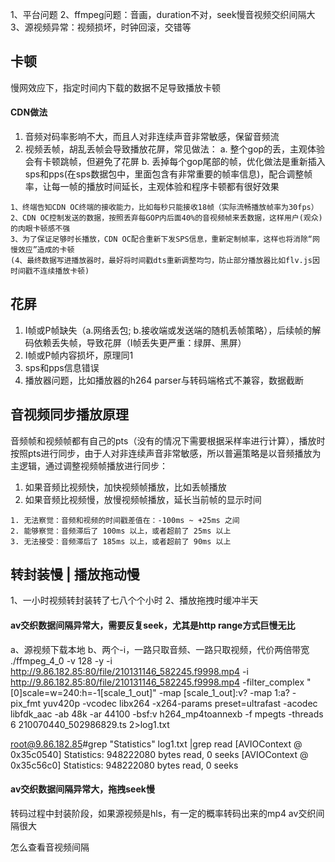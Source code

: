 1、平台问题
2、ffmpeg问题：音画，duration不对，seek慢音视频交织间隔大
3、源视频异常：视频损坏，时钟回滚，交错等


## 卡顿
慢网效应下，指定时间内下载的数据不足导致播放卡顿
#### CDN做法
1. 音频对码率影响不大，而且人对非连续声音非常敏感，保留音频流
2. 视频丢帧，胡乱丢帧会导致播放花屏，常见做法：
a. 整个gop的丢，主观体验会有卡顿跳帧，但避免了花屏
b. 丢掉每个gop尾部的帧，优化做法是重新插入sps和pps(在sps数据包中，里面包含有非常重要的帧率信息)，配合调整帧率，让每一帧的播放时间延长，主观体验和程序卡顿都有很好效果
```
1、终端告知CDN OC终端的接收能力，比如每秒只能接收18帧（实际流畅播放帧率为30fps）
2、CDN OC控制发送的数据，按照丢弃每GOP内后面40%的音视频帧来丢数据，这样用户(观众)的肉眼卡顿感不强
3、为了保证足够时长播放，CDN OC配合重新下发SPS信息，重新定制帧率，这样也将消除“网慢效应”造成的卡顿
(4、最终数据写进播放器时，最好将时间戳dts重新调整均匀，防止部分播放器比如flv.js因时间戳不连续播放卡顿)
```

## 花屏
1. I帧或P帧缺失（a.网络丢包; b.接收端或发送端的随机丢帧策略），后续帧的解码依赖丢失帧，导致花屏（I帧丢失更严重：绿屏、黑屏）
2. I帧或P帧内容损坏，原理同1
3. sps和pps信息错误
4. 播放器问题，比如播放器的h264 parser与转码端格式不兼容，数据截断


## 音视频同步播放原理
音频帧和视频帧都有自己的pts（没有的情况下需要根据采样率进行计算），播放时按照pts进行同步，由于人对非连续声音非常敏感，所以普遍策略是以音频播放为主逻辑，通过调整视频帧播放进行同步：

1. 如果音频比视频快，加快视频帧播放，比如丢帧播放
2. 如果音频比视频慢，放慢视频帧播放，延长当前帧的显示时间

```
1. 无法察觉：音频和视频的时间戳差值在：-100ms ~ +25ms 之间
2. 能够察觉：音频滞后了 100ms 以上，或者超前了 25ms 以上
3. 无法接受：音频滞后了 185ms 以上，或者超前了 90ms 以上
```

## 转封装慢 | 播放拖动慢
1、一小时视频转封装转了七八个个小时
2、播放拖拽时缓冲半天
#### av交织数据间隔异常大，需要反复seek，尤其是http range方式巨慢无比
a、源视频下载本地
b、两个-i，一路只取音频、一路只取视频，代价两倍带宽
./ffmpeg_4_0 -v 128 -y -i http://9.86.182.85:80/file/210131146_582245.f9998.mp4  -i http://9.86.182.85:80/file/210131146_582245.f9998.mp4 -filter_complex "[0]scale=w=240:h=-1[scale_1_out]" -map [scale_1_out]:v? -map 1:a?  -pix_fmt yuv420p -vcodec libx264  -x264-params preset=ultrafast -acodec libfdk_aac -ab 48k  -ar 44100 -bsf:v h264_mp4toannexb -f mpegts -threads 6 210070440_502986829.ts 2>log1.txt

root@9.86.182.85#grep "Statistics" log1.txt |grep read
[AVIOContext @ 0x35c0540] Statistics: 948222080 bytes read, 0 seeks
[AVIOContext @ 0x35c56c0] Statistics: 948222080 bytes read, 0 seeks
#### av交织数据间隔异常大，拖拽seek慢 
转码过程中封装阶段，如果源视频是hls，有一定的概率转码出来的mp4 av交织间隔很大

怎么查看音视频间隔
